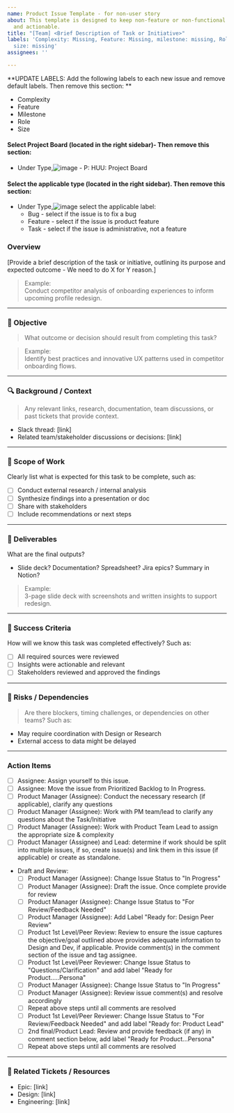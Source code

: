 ```yaml
---
name: Product Issue Template - for non-user story
about: This template is designed to keep non-feature or non-functional tasks organized
  and actionable.
title: "[Team] <Brief Description of Task or Initiative>"
labels: 'Complexity: Missing, Feature: Missing, milestone: missing, Role: missing,
  size: missing'
assignees: ''

---
```


**UPDATE LABELS: Add the following labels to each new issue and remove default labels. Then remove this section: **
* Complexity
* Feature
* Milestone
* Role
* Size
#### Select Project Board (located in the right sidebar)- Then remove this section:
- Under Type,![image](https://github.com/user-attachments/assets/aaf85aa9-ac24-41c7-aac5-e0fd10a3f5de) 
      - P: HUU: Project Board
#### Select the applicable type (located in the right sidebar). Then remove this section:
- Under Type,![image](https://github.com/user-attachments/assets/aaf85aa9-ac24-41c7-aac5-e0fd10a3f5de) select the applicable label:
   - Bug - select if the issue is to fix a bug
   - Feature - select if the issue is product feature
   - Task - select if the issue is administrative, not a feature

### Overview
[Provide a brief description of the task or initiative, outlining its purpose and expected outcome - We need to do X for Y reason.]

> Example:  
> Conduct competitor analysis of onboarding experiences to inform upcoming profile redesign.

---

### 🎯 Objective
> What outcome or decision should result from completing this task?

> Example:  
> Identify best practices and innovative UX patterns used in competitor onboarding flows.

---

### 🔍 Background / Context
> Any relevant links, research, documentation, team discussions, or past tickets that provide context.

- Slack thread: [link]
- Related team/stakeholder discussions or decisions: [link]

---

### 📝 Scope of Work
Clearly list what is expected for this task to be complete, such as:

- [ ] Conduct external research / internal analysis
- [ ] Synthesize findings into a presentation or doc
- [ ] Share with stakeholders
- [ ] Include recommendations or next steps

---

### 📎 Deliverables
What are the final outputs?

- Slide deck? Documentation? Spreadsheet? Jira epics? Summary in Notion?

> Example:  
> 3-page slide deck with screenshots and written insights to support redesign.

---

### 🧭 Success Criteria
How will we know this task was completed effectively? Such as:

- [ ] All required sources were reviewed
- [ ] Insights were actionable and relevant
- [ ] Stakeholders reviewed and approved the findings

---

### 🛑 Risks / Dependencies
> Are there blockers, timing challenges, or dependencies on other teams? Such as:

- May require coordination with Design or Research
- External access to data might be delayed

---
### Action Items
- [ ] Assignee: Assign yourself to this issue.
- [ ] Assignee: Move the issue from Prioritized Backlog to In Progress.
- [ ] Product Manager (Assignee): Conduct the necessary research (if applicable), clarify any questions
- [ ] Product Manager (Assignee): Work with PM team/lead to clarify any questions about the Task/Initiative
- [ ] Product Manager (Assignee): Work with Product Team Lead to assign the appropriate size & complexity
- [ ] Product Manager (Assignee) and Lead: determine if work should be split into multiple issues, if so, create issue(s) and link them in this issue (if applicable) or create as standalone.
- Draft and Review:
  - [ ] Product Manager (Assignee): Change Issue Status to "In Progress"
  - [ ] Product Manager (Assignee): Draft the issue.  Once complete provide for review
  - [ ] Product Manager (Assignee): Change Issue Status to "For Review/Feedback Needed"
  - [ ] Product Manager (Assignee): Add Label "Ready for: Design Peer Review"
  - [ ] Product 1st Level/Peer Review: Review to ensure the issue captures the objective/goal outlined above provides adequate information to Design and Dev, if applicable.  Provide comment(s) in the comment section of the issue and tag assignee.
  - [ ] Product 1st Level/Peer Reviewer: Change Issue Status to "Questions/Clarification" and add label "Ready for Product.....Persona"
  - [ ] Product Manager (Assignee): Change Issue Status to "In Progress"
  - [ ] Product Manager (Assignee): Review issue comment(s) and resolve accordingly
  - [ ] Repeat above steps until all comments are resolved
  - [ ] Product 1st Level/Peer Reviewer: Change Issue Status to "For Review/Feedback Needed" and add label "Ready for: Product Lead"
  - [ ] 2nd final/Product Lead: Review and provide feedback (if any) in comment section below, add label "Ready for Product...Persona"
  - [ ] Repeat above steps until all comments are resolved 

---

### 🔗 Related Tickets / Resources
- Epic: [link]
- Design: [link]
- Engineering: [link]
